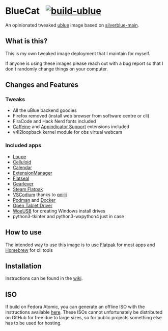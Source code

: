 # BlueCat &nbsp; [![build-ublue](https://github.com/PolyCatDev/bluecat/actions/workflows/build.yml/badge.svg)](https://github.com/PolyCatDev/bluecat/actions)

An opinionated tweaked [ublue](https://universal-blue.org/) image based on [silverblue-main](https://github.com/ublue-os/main/pkgs/container/silverblue-main).

## What is this?

This is my own tweaked image deployment that I maintain for myself.

If anyone is using these images please reach out with a bug report so that I don't randomly change things on your computer.


## Changes and Features

### Tweaks

- All the uBlue backend goodies
- Firefox removed (install web browser from software centre or cli)
- FiraCode and Hack Nerd fonts included
- [Caffeine](https://extensions.gnome.org/extension/517/caffeine/) and [Appindicator Support](https://extensions.gnome.org/extension/615/appindicator-support/) extensions included
- v4l2loopback kernel module for obs virtual webcam

### Included apps
- [Loupe](https://flathub.org/apps/org.gnome.Loupe)
- [Celluloid](https://flathub.org/apps/io.github.celluloid_player.Celluloid)
- [Calendar](https://flathub.org/apps/org.gnome.Calendar)
- [ExtensionManager](https://flathub.org/apps/com.mattjakeman.ExtensionManager)
- [Flatseal](https://flathub.org/apps/com.github.tchx84.Flatseal)
- [Gearlever](https://flathub.org/apps/it.mijorus.gearlever)
- [Steam Flatpak](https://flathub.org/apps/com.valvesoftware.Steam)
- [VSCodium](https://vscodium.com/) thanks to [qoijjj](https://copr.fedorainfracloud.org/coprs/qoijjj/vscodium/)
- [Podman](https://podman.io/) and [Docker](https://www.docker.com/)
- [Open Tablet Driver](https://opentabletdriver.net/)
- [WoeUSB](https://github.com/WoeUSB/WoeUSB) for creating Windows install drives
- python3-tkinter and python3-wxpython4 just in case

## How to use

The intended way to use this image is to use [Flatpak](https://www.flatpak.org/) for most apps and [Homebrew](https://brew.sh/) for cli tools

## Installation

Instructions can be found in the [wiki](https://github.com/PolyCatDev/bluecat/wiki/BlueCat-Installation-Instructions).

## ISO

If build on Fedora Atomic, you can generate an offline ISO with the instructions available [here](https://blue-build.org/learn/universal-blue/#fresh-install-from-an-iso). These ISOs cannot unfortunately be distributed on GitHub for free due to large sizes, so for public projects something else has to be used for hosting.
